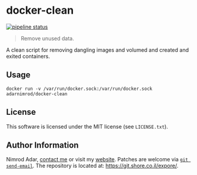 # docker-clean

[![pipeline status](https://git.shore.co.il/nimrod/docker-clean/badges/master/pipeline.svg)](https://git.shore.co.il/nimrod/docker-clean/-/commits/master)

> Remove unused data.

A clean script for removing dangling images and volumed and created and exited
containers.

## Usage

```
docker run -v /var/run/docker.sock:/var/run/docker.sock adarnimrod/docker-clean
```

## License

This software is licensed under the MIT license (see `LICENSE.txt`).

## Author Information

Nimrod Adar, [contact me](mailto:nimrod@shore.co.il) or visit my
[website](https://www.shore.co.il/). Patches are welcome via
[`git send-email`](http://git-scm.com/book/en/v2/Git-Commands-Email). The repository
is located at: <https://git.shore.co.il/expore/>.
